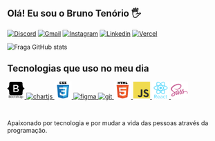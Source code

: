 ## Olá! Eu sou o Bruno Tenório 🖐️ 

[![Discord](https://img.shields.io/badge/Discord-7289DA?style=for-the-badge&logo=discord&logoColor=white)](https://discord.com/channels/@tenoriobn#6374)
[![Gmail](https://img.shields.io/badge/Gmail-D14836?style=for-the-badge&logo=gmail&logoColor=white)](mailto:tenoriobn@gmail.com)
[![Instagram](https://img.shields.io/badge/Instagram-E4405F?style=for-the-badge&logo=instagram&logoColor=white)](https://instagram.com/tenoriobn)
[![Linkedin](https://img.shields.io/badge/LinkedIn-0077B5?style=for-the-badge&logo=linkedin&logoColor=white)](https://www.linkedin.com/in/bruno-ten%C3%B3rio-bezerra-de-santana-128a9a150/)
[![Vercel](https://img.shields.io/badge/Vercel-000000?style=for-the-badge&logo=vercel&logoColor=white)](https://vercel.com/tenoriobn)

![Fraga GitHub stats](https://github-readme-stats.vercel.app/api?username=tenoriobn&theme=github_dark&show_icons=true)

## Tecnologias que uso no meu dia

<div style="display: inline_block">  
  <p align="left"> <a href="https://getbootstrap.com" target="_blank" rel="noreferrer"> <img src="https://raw.githubusercontent.com/devicons/devicon/master/icons/bootstrap/bootstrap-plain-wordmark.svg" alt="bootstrap" width="40" height="40"/> </a> <a href="https://www.chartjs.org" target="_blank" rel="noreferrer"> <img src="https://www.chartjs.org/media/logo-title.svg" alt="chartjs" width="40" height="40"/> </a> <a href="https://www.w3schools.com/css/" target="_blank" rel="noreferrer"> <img src="https://raw.githubusercontent.com/devicons/devicon/master/icons/css3/css3-original-wordmark.svg" alt="css3" width="40" height="40"/> </a> <a href="https://www.figma.com/" target="_blank" rel="noreferrer"> <img src="https://www.vectorlogo.zone/logos/figma/figma-icon.svg" alt="figma" width="40" height="40"/> </a> <a href="https://git-scm.com/" target="_blank" rel="noreferrer"> <img src="https://www.vectorlogo.zone/logos/git-scm/git-scm-icon.svg" alt="git" width="40" height="40"/> </a> <a href="https://www.w3.org/html/" target="_blank" rel="noreferrer"> <img src="https://raw.githubusercontent.com/devicons/devicon/master/icons/html5/html5-original-wordmark.svg" alt="html5" width="40" height="40"/> </a> <a href="https://developer.mozilla.org/en-US/docs/Web/JavaScript" target="_blank" rel="noreferrer"> <img src="https://raw.githubusercontent.com/devicons/devicon/master/icons/javascript/javascript-original.svg" alt="javascript" width="40" height="40"/> </a> <a href="https://reactjs.org/" target="_blank" rel="noreferrer"> <img src="https://raw.githubusercontent.com/devicons/devicon/master/icons/react/react-original-wordmark.svg" alt="react" width="40" height="40"/> </a> <a href="https://sass-lang.com" target="_blank" rel="noreferrer"> <img src="https://raw.githubusercontent.com/devicons/devicon/master/icons/sass/sass-original.svg" alt="sass" width="40" height="40"/> </a> </p>

</div><br/>

Apaixonado por tecnologia e por mudar a vida das pessoas através da programação.
